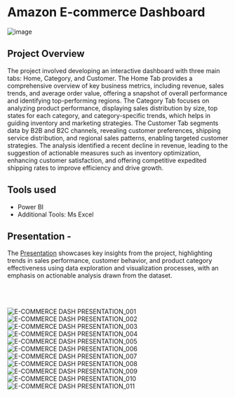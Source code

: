# Amazon E-commerce Dashboard

![image](https://github.com/user-attachments/assets/4bc6315e-18c7-4889-9e34-d4abb52667af)



## Project Overview
The project involved developing an interactive dashboard with three main tabs: Home, Category, and Customer. The Home Tab provides a comprehensive overview of key business metrics, including revenue, sales trends, and average order value, offering a snapshot of overall performance and identifying top-performing regions. The Category Tab focuses on analyzing product performance, displaying sales distribution by size, top states for each category, and category-specific trends, which helps in guiding inventory and marketing strategies. The Customer Tab segments data by B2B and B2C channels, revealing customer preferences, shipping service distribution, and regional sales patterns, enabling targeted customer strategies. The analysis identified a recent decline in revenue, leading to the suggestion of actionable measures such as inventory optimization, enhancing customer satisfaction, and offering competitive expedited shipping rates to improve efficiency and drive growth.


## Tools used
-  Power BI
- Additional Tools: Ms Excel

## Presentation -
The [Presentation](https://github.com/user-attachments/files/16749838/E-COMMERCE.DASH.PRESENTATION.pdf) showcases key insights from the project, highlighting trends in sales performance, customer behavior, and product category effectiveness using data exploration and visualization processes, with an emphasis on actionable analysis drawn from the dataset.<br>
<br>
<br>
<br>

![E-COMMERCE DASH PRESENTATION_001](https://github.com/user-attachments/assets/f1bfdaba-60a4-4fa6-b63e-78b202296b56)
![E-COMMERCE DASH PRESENTATION_002](https://github.com/user-attachments/assets/3cab1cfe-e0f6-4d59-95f7-25e81a2bf9aa)
![E-COMMERCE DASH PRESENTATION_003](https://github.com/user-attachments/assets/92078621-2c85-4226-b899-2d8b80b3614b)
![E-COMMERCE DASH PRESENTATION_004](https://github.com/user-attachments/assets/0b112c95-726b-4cec-86a9-ebb8d019b7d8)
![E-COMMERCE DASH PRESENTATION_005](https://github.com/user-attachments/assets/b772c381-2258-43b6-a9ef-2daf0abf38f5)
![E-COMMERCE DASH PRESENTATION_006](https://github.com/user-attachments/assets/4228f699-6001-4909-bfa0-20ed81d3f161)
![E-COMMERCE DASH PRESENTATION_007](https://github.com/user-attachments/assets/06fa8160-456c-4018-8e13-ee5a5c26cdce)
![E-COMMERCE DASH PRESENTATION_008](https://github.com/user-attachments/assets/225e1b3a-098e-4bc9-88fb-046cfba132d2)
![E-COMMERCE DASH PRESENTATION_009](https://github.com/user-attachments/assets/4e2be634-faff-4a5e-9108-dbbaa97602c5)
![E-COMMERCE DASH PRESENTATION_010](https://github.com/user-attachments/assets/485a237e-5167-4775-8cc1-15a566dbb7d5)
![E-COMMERCE DASH PRESENTATION_011](https://github.com/user-attachments/assets/cf25a562-80a5-416f-8d51-3a8d57478ed9)
